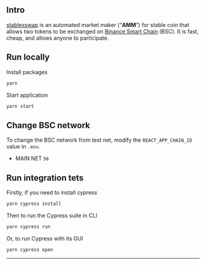 ## Intro

[stablexswap](https://www.stablex.finance/) is an automated market maker (“**AMM**”) for stable coin that allows two tokens to be exchanged on [Binance Smart Chain](https://www.binance.org/en/smartChain) (BSC). It is fast, cheap, and allows anyone to participate.

## Run locally

Install packages

```js
yarn
```

Start application

```js
yarn start
```

## Change BSC network

To change the BSC network from test net, modify the `REACT_APP_CHAIN_ID` value in `.env`.

- MAIN NET `56`

## Run integration tets

Firstly, if you need to install cypress

```js
yarn cypress install
```

Then to run the Cypress suite in CLI

```js
yarn cypress run
```

Or, to run Cypress with its GUI

```js
yarn cypress open
```

---
